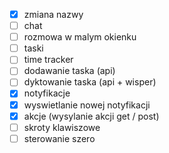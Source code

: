 - [x] zmiana nazwy
- [ ] chat
- [ ] rozmowa w malym okienku
- [ ] taski 
- [ ] time tracker
- [ ] dodawanie taska (api)
- [ ] dyktowanie taska (api + wisper)
- [x] notyfikacje
- [x] wyswietlanie nowej notyfikacji 
- [x] akcje (wysylanie akcji get / post)
- [ ] skroty klawiszowe
- [ ] sterowanie szero